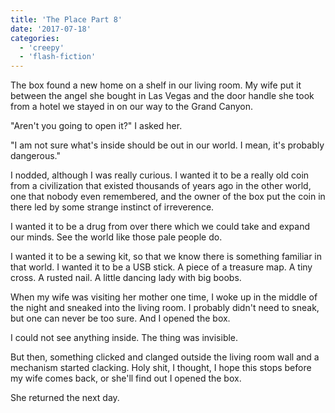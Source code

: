 ```yaml
---
title: 'The Place Part 8'
date: '2017-07-18'
categories:
  - 'creepy'
  - 'flash-fiction'
---
```


The box found a new home on a shelf in our living room. My wife put it between
the angel she bought in Las Vegas and the door handle she took from a hotel we
stayed in on our way to the Grand Canyon.

<!-- truncate -->


"Aren't you going to open it?" I asked her.

"I am not sure what's inside should be out in our world. I mean, it's probably
dangerous."

I nodded, although I was really curious. I wanted it to be a really old coin
from a civilization that existed thousands of years ago in the other world, one
that nobody even remembered, and the owner of the box put the coin in there led
by some strange instinct of irreverence.

I wanted it to be a drug from over there which we could take and expand our
minds. See the world like those pale people do.

I wanted it to be a sewing kit, so that we know there is something familiar in
that world. I wanted it to be a USB stick. A piece of a treasure map. A tiny
cross. A rusted nail. A little dancing lady with big boobs.

When my wife was visiting her mother one time, I woke up in the middle of the
night and sneaked into the living room. I probably didn't need to sneak, but one
can never be too sure. And I opened the box.

I could not see anything inside. The thing was invisible.

But then, something clicked and clanged outside the living room wall and a
mechanism started clacking. Holy shit, I thought, I hope this stops before my
wife comes back, or she'll find out I opened the box.

She returned the next day.
